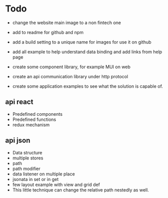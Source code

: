 # Todo

- change the website main image to a non fintech one
- add to readme for github and npm
- add a build setting to a unique name for images for use it on github

- add all example to help understand data binding and add links from help page
- create some component library, for example MUI on web
- create an api communication library under http protocol
- create some application examples to see what the solution is capable of.

## api react

- Predefined components
- Predefined functions
- redux mechanism

## api json

- Data structure
- multiple stores
- path
- path modifier
- data listener on multiple place
- jsonata in set or in get
- few layout example with view and grid def
- This little technique can change the relative path nestedly as well.
